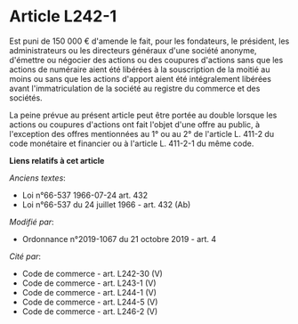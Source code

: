 # Article L242-1

Est puni de 150 000 € d'amende le fait, pour les fondateurs, le président, les administrateurs ou les directeurs généraux
d'une société anonyme, d'émettre ou négocier des actions ou des coupures d'actions sans que les actions de numéraire aient
été libérées à la souscription de la moitié au moins ou sans que les actions d'apport aient été intégralement libérées avant
l'immatriculation de la société au registre du commerce et des sociétés.

La peine prévue au présent article peut être portée au double lorsque les actions ou coupures d'actions ont fait l'objet
d'une offre au public, à l'exception des offres mentionnées au 1° ou au 2° de l'article L. 411-2 du code monétaire et
financier ou à l'article L. 411-2-1 du même code.

**Liens relatifs à cet article**

_Anciens textes_:

  - Loi n°66-537 1966-07-24 art. 432
  - Loi n°66-537 du 24 juillet 1966 - art. 432 (Ab)

_Modifié par_:

  - Ordonnance n°2019-1067 du 21 octobre 2019 - art. 4

_Cité par_:

  - Code de commerce - art. L242-30 (V)
  - Code de commerce - art. L243-1 (V)
  - Code de commerce - art. L244-1 (V)
  - Code de commerce - art. L244-5 (V)
  - Code de commerce - art. L246-2 (V)
